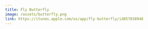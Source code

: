 ```yaml
---
title: Fly Butterfly
image: /assets/butterfly.png
link: https://itunes.apple.com/us/app/fly-butterfly/id857838948
---
```

